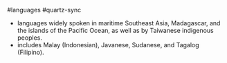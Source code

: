 #languages #quartz-sync 
- languages widely spoken in maritime Southeast Asia, Madagascar, and the islands of the Pacific Ocean, as well as by Taiwanese indigenous peoples.
- includes Malay (Indonesian), Javanese, Sudanese, and Tagalog (Filipino).